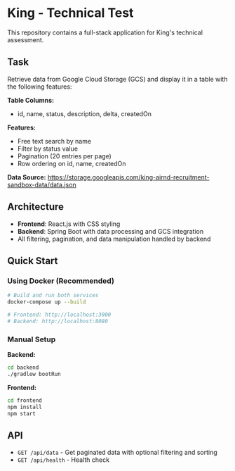 # King - Technical Test

This repository contains a full-stack application for King's technical assessment.

## Task

Retrieve data from Google Cloud Storage (GCS) and display it in a table with the following features:

**Table Columns:**
- id, name, status, description, delta, createdOn

**Features:**
- Free text search by name
- Filter by status value
- Pagination (20 entries per page)
- Row ordering on id, name, createdOn

**Data Source:** https://storage.googleapis.com/king-airnd-recruitment-sandbox-data/data.json

## Architecture

- **Frontend**: React.js with CSS styling
- **Backend**: Spring Boot with data processing and GCS integration
- All filtering, pagination, and data manipulation handled by backend

## Quick Start

### Using Docker (Recommended)

```bash
# Build and run both services
docker-compose up --build

# Frontend: http://localhost:3000
# Backend: http://localhost:8080
```

### Manual Setup

**Backend:**
```bash
cd backend
./gradlew bootRun
```

**Frontend:**
```bash
cd frontend
npm install
npm start
```

## API

- `GET /api/data` - Get paginated data with optional filtering and sorting
- `GET /api/health` - Health check